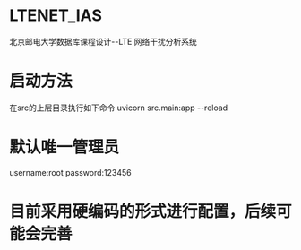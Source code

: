 # LTENET_IAS
 北京邮电大学数据库课程设计--LTE 网络干扰分析系统
# 启动方法
  在src的上层目录执行如下命令
 uvicorn src.main:app --reload
# 默认唯一管理员
  username:root
  password:123456
  # 目前采用硬编码的形式进行配置，后续可能会完善